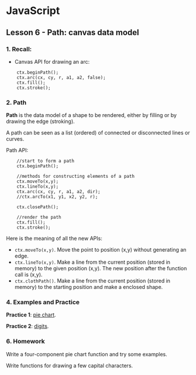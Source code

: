 # JavaScript

## Lesson 6 - Path: canvas data model 

### 1. Recall: 

- Canvas API for drawing an arc:

```
    ctx.beginPath();
    ctx.arc(cx, cy, r, a1, a2, false);
    ctx.fill();
    ctx.stroke();	
```


### 2. Path

__Path__ is the data model of a shape to be rendered, either by filling or by drawing the edge (stroking). 

A path can be seen as a list (ordered) of connected or disconnected lines or curves.

Path API:

```
    //start to form a path
    ctx.beginPath();

    //methods for constructing elements of a path    
    ctx.moveTo(x,y);
    ctx.lineTo(x,y);
    ctx.arc(cx, cy, r, a1, a2, dir);
    //ctx.arcTo(x1, y1, x2, y2, r);
	
    ctx.closePath();
	
    //render the path	
    ctx.fill();
    ctx.stroke();
```

Here is the meaning of all the new APIs:

- `ctx.moveTo(x,y)`. Move the point to position (x,y) without generating an edge.
- `ctx.lineTo(x,y)`. Make a line from the current position (stored in memory) to the given position (x,y). The new position after the function call is (x,y).
- `ctx.clothPath()`. Make a line from the current position (stored in memory) to the starting position and make a enclosed shape.

### 4. Examples and Practice

__Practice 1__: [pie chart](pie_chart.htm).

__Practice 2__: [digits](digits.htm).

### 6. Homework

Write a four-component pie chart function and try some examples.

Write functions for drawing a few capital characters.

